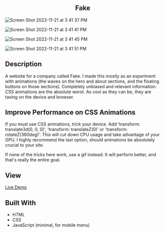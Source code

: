 <h2 align="center"> Fake </h2>

![Screen Shot 2022-11-21 at 3 41 37 PM](https://user-images.githubusercontent.com/91632194/203154411-373d6c08-afc3-433b-8341-409c522e963e.png)

![Screen Shot 2022-11-21 at 3 41 41 PM](https://user-images.githubusercontent.com/91632194/203154419-f8152399-fbeb-482b-9a62-2fe3454bfd23.png)

![Screen Shot 2022-11-21 at 3 41 45 PM](https://user-images.githubusercontent.com/91632194/203154430-6a6b6f93-f68d-4cf8-8248-483a622c0af3.png)

![Screen Shot 2022-11-21 at 3 41 51 PM](https://user-images.githubusercontent.com/91632194/203154438-a453744e-9b25-4ba7-9aab-f84d4e96ee72.png)

## Description
A website for a company called Fake. I made this mostly as an experiment with animations (the waves on the hero and about 
sections, and the floating buttons on those sections). Completely unbiased and relevant information: CSS animations are the absolute worst. As cool as they can be, they are taxing on the device and browser.

## Improve Performance on CSS Animations
If you must use CSS animations, trick your device. Add 'transform: translate3d(0, 0, 0)', 'transform: translateZ(0)' or 'transform: rotateZ(360deg)'. This will cut down CPU usage and take advantage of your GPU. I highly recommend the last option, should animations be absolutely crucial to your site. 

If none of the tricks here work, use a gif instead. It will perform better, and that's really the entire goal.   

## View
[Live Demo](https://knlrvr.github.io/fake)

## Built With 
- HTML
- CSS
- JavaScript (minimal, for mobile menu)
